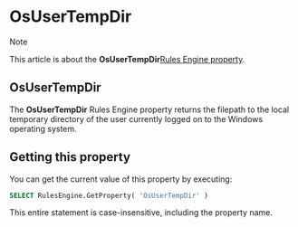 # OsUserTempDir



> [!NOTE]
> This article is about the **OsUserTempDir**[Rules Engine property](/docs/Modeller%20and%20Rules%20Engine/Rules%20Engine%20properties).

## **OsUserTempDir**

The **OsUserTempDir** Rules Engine property returns the filepath to the local temporary directory of the user currently logged on to the Windows operating system.

## Getting this property

You can get the current value of this property by executing:

```sql
SELECT RulesEngine.GetProperty( 'OsUserTempDir' )
```

This entire statement is case-insensitive, including the property name.